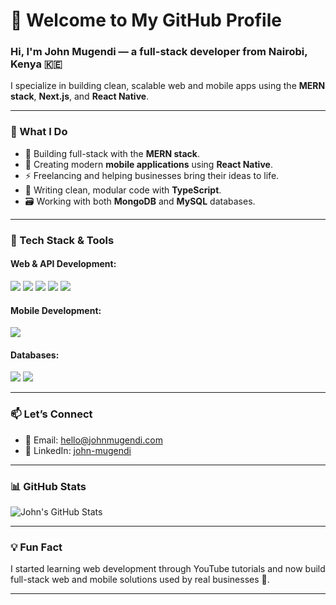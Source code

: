 # 👋 Welcome to My GitHub Profile

### Hi, I'm **John Mugendi** — a full-stack developer from Nairobi, Kenya 🇰🇪  
I specialize in building clean, scalable web and mobile apps using the **MERN stack**, **Next.js**, and **React Native**.

---

### 💼 What I Do

- 🛒 Building full-stack with the **MERN stack**.
- 📱 Creating modern **mobile applications** using **React Native**.
- ⚡ Freelancing and helping businesses bring their ideas to life.
- 🔧 Writing clean, modular code with **TypeScript**.
- 🗃️ Working with both **MongoDB** and **MySQL** databases.

---

### 🚀 Tech Stack & Tools

#### Web & API Development:
<p align="left">
  <img src="https://img.shields.io/badge/React-61DAFB?logo=react&logoColor=white&style=for-the-badge" />
  <img src="https://img.shields.io/badge/Next.js-000000?logo=next.js&logoColor=white&style=for-the-badge" />
  <img src="https://img.shields.io/badge/Node.js-339933?logo=node.js&logoColor=white&style=for-the-badge" />
  <img src="https://img.shields.io/badge/Express-000000?logo=express&logoColor=white&style=for-the-badge" />
  <img src="https://img.shields.io/badge/TypeScript-3178C6?logo=typescript&logoColor=white&style=for-the-badge" />
</p>

#### Mobile Development:
<p align="left">
  <img src="https://img.shields.io/badge/React_Native-20232A?logo=react&logoColor=61DAFB&style=for-the-badge" />
</p>

#### Databases:
<p align="left">
  <img src="https://img.shields.io/badge/MongoDB-47A248?logo=mongodb&logoColor=white&style=for-the-badge" />
  <img src="https://img.shields.io/badge/MySQL-4479A1?logo=mysql&logoColor=white&style=for-the-badge" />
</p>

---

### 📫 Let’s Connect

- 📧 Email: [hello@johnmugendi.com](mailto:hello@johnmugendi.com)  
- 🔗 LinkedIn: [john-mugendi](https://www.linkedin.com/in/john-mugendi/)

---

### 📊 GitHub Stats

<p align="left">
  <img src="https://github-readme-stats.vercel.app/api?username=CGAJAY&show_icons=true&theme=radical" alt="John's GitHub Stats" />
</p>

---

### 💡 Fun Fact

I started learning web development through YouTube tutorials and now build full-stack web and mobile solutions used by real businesses 🚀.

---
